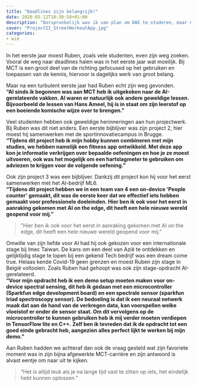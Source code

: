 ```yaml
---
title: "Deadlines zijn belangrijk!"
date: 2020-05-12T10:30:58+01:00
description: "Oorspronkelijk was ik van plan om DAE te studeren, maar na toch eens te gaan kijken naar MCT ben ik geprikkeld geraakt door het idee dat ik in aanraking kon komen met AI. Uiteindelijk heb ik besloten om toch MCT te kiezen en hier heb ik nog geen spijt van gehad."
cover: "ProjectII_StreetWorkoutApp.jpg"
categories:
- wie
---
```


In het eerste jaar moest Ruben, zoals vele studenten, even zijn weg zoeken. Vooral de weg naar deadlines halen was in het eerste jaar wat moeilijk. Bij MCT is een groot deel van de richting gefocused op het gebruiken en toepassen van de kennis, hiervoor is dagelijks werk van groot belang. 

Maar na een turbulent eerste jaar had Ruben echt zijn weg gevonden.  
__“Al sinds ik begonnen was aan MCT heb ik uitgekeken naar de AI-gerelateerde vakken. Al waren er natuurlijk ook andere geweldige lessen. Bijvoorbeeld de lessen van Hans Ameel, hij is in staat om zijn leerstof op een boeiende komische wijze over te brengen.”__

Veel studenten hebben ook geweldige herinneringen aan hun projectwerk. Bij Ruben was dit niet anders. Een eerste bijblijver was zijn project 2, hier moest hij samenwerken met de sportinnovatiecampus in Brugge.  
__“Tijdens dit project heb ik mijn hobby kunnen combineren met mijn studies, we hebben namelijk een fitness app ontwikkeld. Met deze app kon je informatie verkrijgen over bepaalde oefeningen en hoe je ze moest uitvoeren, ook was het mogelijk om een hartslagmeter te gebruiken om adviezen te krijgen voor de volgende oefening."__

Ook zijn project 3 was een bijblijver. Dankzij dit project kon hij voor het eerst samenwerken met het AI-bedrijf ML6.  
__“Tijdens dit project hebben we in een team van 4 een on-device 'People counter' gemaakt, dit was de eerste keer dat we effectief iets hebben gemaakt voor professionele doeleinden. Hier ben ik ook voor het eerst in aanraking gekomen met AI on the edge, dit heeft een hele nieuwe wereld geopend voor mij.”__

> "Hier ben ik ook voor het eerst in aanraking gekomen met AI on the edge, dit heeft een hele nieuwe wereld geopend voor mij."

Omwille van zijn liefde voor AI had hij ook gekozen voor een internationale stage bij Imec Taiwan. De kans om een deel van Azië te ontdekken en gelijktijdig stage te lopen bij een gekend Tech bedrijf was een dream come true. Helaas kende Covid-19 geen grenzen en moest Ruben zijn stage in België voltooien. Zoals Ruben had gehoopt was ook zijn stage-opdracht AI-gerelateerd.  
__“Voor mijn opdracht heb ik een demo setup moeten maken voor on-device spectral sensing, dit heb ik gedaan met een microcontroller (Sparkfun edge development board) en een spectrale sensor (sparkfun triad spectroscopy sensor). De bedoeling is dat ik een neuraal netwerk maak dat aan de hand van de verkregen data, kan voorspellen welke vloeistof er onder de sensor staat. Om dit vervolgens op de microcontroller te kunnen gebruiken heb ik mij verder moeten verdiepen in TensorFlow lite en C++. Zelf ben ik tevreden dat ik de opdracht tot een goed einde gebracht heb, aangezien alles perfect lijkt te werken bij mijn demo.”__

Aan Ruben hadden we achteraf dan ook de vraag gesteld wat zijn favoriete moment was in zijn bijna afgewerkte MCT-carrière en zijn antwoord is alvast eentje om naar uit te kijken.  

> “Het is altijd leuk als je na lange tijd vast te zitten op iets, het eindelijk hebt kunnen oplossen.”
